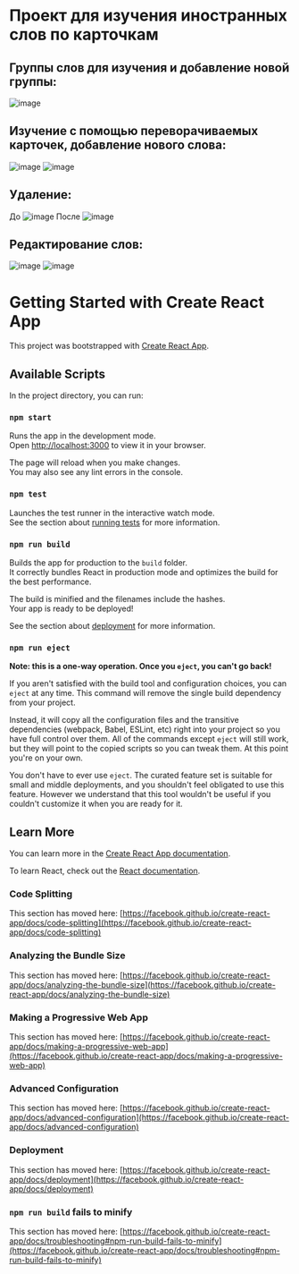 # Проект для изучения иностранных слов по карточкам

## Группы слов для изучения и добавление новой группы:
![image](https://user-images.githubusercontent.com/61882557/192504063-512199c0-bcca-4a73-8b4b-79d28882c6eb.png)

## Изучение с помощью переворачиваемых карточек, добавление нового слова:
![image](https://user-images.githubusercontent.com/61882557/192504938-094f47c2-c77f-4c43-9e6b-f47b1705f130.png)
![image](https://user-images.githubusercontent.com/61882557/192505186-84f51aad-50d5-420c-bd9d-53d4d4fb6574.png)

## Удаление: 
До
![image](https://user-images.githubusercontent.com/61882557/192505481-c65560fb-9d80-4820-b221-7fc37964dd4c.png)
После
![image](https://user-images.githubusercontent.com/61882557/192505543-14d381bc-e81f-4352-8da2-6a1e1b6241d6.png)

## Редактирование слов:
![image](https://user-images.githubusercontent.com/61882557/192505932-ae174b73-75b2-44f8-9573-c18320ec8677.png)
![image](https://user-images.githubusercontent.com/61882557/192506015-beb7bdb6-1b48-4fb1-8d71-1876529682e2.png)


# Getting Started with Create React App

This project was bootstrapped with [Create React App](https://github.com/facebook/create-react-app).

## Available Scripts

In the project directory, you can run:

### `npm start`

Runs the app in the development mode.\
Open [http://localhost:3000](http://localhost:3000) to view it in your browser.

The page will reload when you make changes.\
You may also see any lint errors in the console.

### `npm test`

Launches the test runner in the interactive watch mode.\
See the section about [running tests](https://facebook.github.io/create-react-app/docs/running-tests) for more information.

### `npm run build`

Builds the app for production to the `build` folder.\
It correctly bundles React in production mode and optimizes the build for the best performance.

The build is minified and the filenames include the hashes.\
Your app is ready to be deployed!

See the section about [deployment](https://facebook.github.io/create-react-app/docs/deployment) for more information.

### `npm run eject`

**Note: this is a one-way operation. Once you `eject`, you can't go back!**

If you aren't satisfied with the build tool and configuration choices, you can `eject` at any time. This command will remove the single build dependency from your project.

Instead, it will copy all the configuration files and the transitive dependencies (webpack, Babel, ESLint, etc) right into your project so you have full control over them. All of the commands except `eject` will still work, but they will point to the copied scripts so you can tweak them. At this point you're on your own.

You don't have to ever use `eject`. The curated feature set is suitable for small and middle deployments, and you shouldn't feel obligated to use this feature. However we understand that this tool wouldn't be useful if you couldn't customize it when you are ready for it.

## Learn More

You can learn more in the [Create React App documentation](https://facebook.github.io/create-react-app/docs/getting-started).

To learn React, check out the [React documentation](https://reactjs.org/).

### Code Splitting

This section has moved here: [https://facebook.github.io/create-react-app/docs/code-splitting](https://facebook.github.io/create-react-app/docs/code-splitting)

### Analyzing the Bundle Size

This section has moved here: [https://facebook.github.io/create-react-app/docs/analyzing-the-bundle-size](https://facebook.github.io/create-react-app/docs/analyzing-the-bundle-size)

### Making a Progressive Web App

This section has moved here: [https://facebook.github.io/create-react-app/docs/making-a-progressive-web-app](https://facebook.github.io/create-react-app/docs/making-a-progressive-web-app)

### Advanced Configuration

This section has moved here: [https://facebook.github.io/create-react-app/docs/advanced-configuration](https://facebook.github.io/create-react-app/docs/advanced-configuration)

### Deployment

This section has moved here: [https://facebook.github.io/create-react-app/docs/deployment](https://facebook.github.io/create-react-app/docs/deployment)

### `npm run build` fails to minify

This section has moved here: [https://facebook.github.io/create-react-app/docs/troubleshooting#npm-run-build-fails-to-minify](https://facebook.github.io/create-react-app/docs/troubleshooting#npm-run-build-fails-to-minify)
